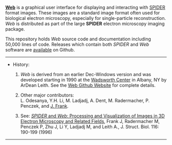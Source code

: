 

**[Web](https://spider-em.github.io/Web)** is a graphical user interface for displaying and interacting with 
[SPIDER](https://spider-em.github.io/SPIDER) format images. 
These images are a standard image format often used for biological electron
microscopy,  especially for single-particle reconstruction. *Web* is distributed
as part of the  large **SPIDER** electron microscopy imaging package.  

This repository holds *Web* source code and documentation including 50,000 lines of code.   Releases which contain both *SPIDER* and *Web* software are [available](https://github.com/spider-em/SPIDER/releases) on Github.

--------------------------------------------------------------

 
* History:

   1.  *Web* is derived from an earlier Dec-Windows version and was developed starting in 1990 at the [Wadsworth Center](https://www.wadsworth.org) in Albany, NY by ArDean Leith.  See the [Web Github Website](https://spider-em.github.io/web) for complete details.
                  
   2.  Other major contributors:  
       L. Odesanya,  Y.H. Li,  M. Ladjadj,  A. Dent, 
       M. Radermacher, P. Penczek, and [J. Frank](http://joachimfranklab.org). 
                   
   3.  See: [*SPIDER* and *Web*: Processing and Visualization of Images in 3D 
       Electron Microscopy and Related Fields](https://www.ncbi.nlm.nih.gov/pubmed/8742743/), Frank J, Radermacher M, Penczek P, Zhu J, Li Y, Ladjadj M, and Leith A.,  J. Struct. Biol. 116: 190-199 (1996)


--------------------------------------------------------------



